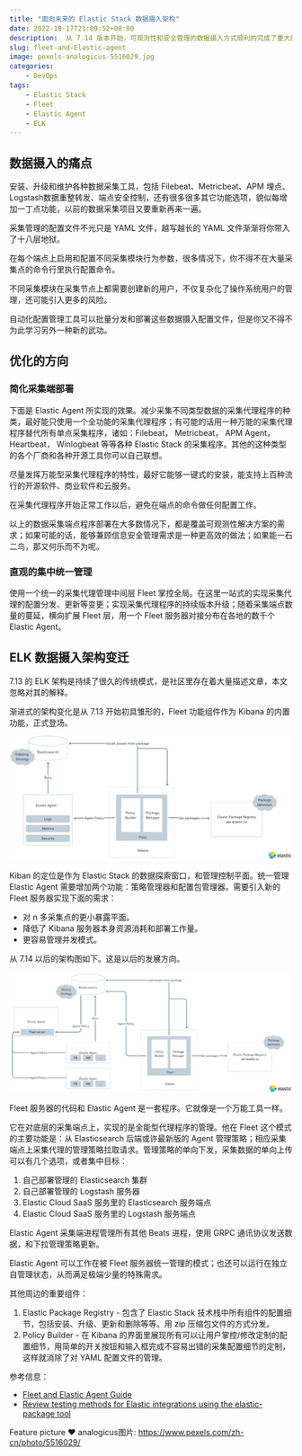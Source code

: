 ```yaml
---
title: "面向未来的 Elastic Stack 数据摄入架构"
date: 2022-10-17T21:09:52+08:00
description:  从 7.14 版本开始，可观测性和安全管理的数据摄入方式顺利的完成了重大的架构转型。传统的 ELK 架构已经彻底走到了尽头。
slug: fleet-and-Elastic-agent
image: pexels-analogicus-5516029.jpg
categories:
    - DevOps
tags:
    - Elastic Stack
    - Fleet
    - Elastic Agent
    - ELK
---
```


## 数据摄入的痛点

安装、升级和维护各种数据采集工具，包括 Filebeat、Metricbeat、APM 埋点、Logstash数据重整转发、端点安全控制，还有很多很多其它功能选项，貌似每增加一丁点功能，以前的数据采集项目又要重新再来一遍。

采集管理的配置文件不光只是 YAML 文件，越写越长的 YAML 文件渐渐将你带入了十八层地狱。

在每个端点上启用和配置不同采集模块行为参数，很多情况下，你不得不在大量采集点的命令行里执行配置命令。

不同采集模块在采集节点上都需要创建新的用户，不仅复杂化了操作系统用户的管理，还可能引入更多的风险。

自动化配置管理工具可以批量分发和部署这些数据摄入配置文件，但是你又不得不为此学习另外一种新的武功。

## 优化的方向

### 简化采集端部署

下面是 Elastic Agent 所实现的效果。减少采集不同类型数据的采集代理程序的种类，最好能只使用一个全功能的采集代理程序；有可能的话用一种万能的采集代理程序替代所有单点采集程序，诸如：Filebeat， Metricbeat， APM Agent， Heartbeat， Winlogbeat 等等各种 Elastic Stack 的采集程序。其他的这种类型的各个厂商和各种开源工具你可以自己联想。

尽量发挥万能型采集代理程序的特性，最好它能够一键式的安装，能支持上百种流行的开源软件、商业软件和云服务。

在采集代理程序开始正常工作以后，避免在端点的命令做任何配置工作。

以上的数据采集端点程序部署在大多数情况下，都是覆盖可观测性解决方案的需求；如果可能的话，能够兼顾信息安全管理需求是一种更高效的做法；如果能一石二鸟，那又何乐而不为呢。

### 直观的集中统一管理

使用一个统一的采集代理管理中间层 Fleet 掌控全局。在这里一站式的实现采集代理的配置分发、更新等变更；实现采集代理程序的持续版本升级；随着采集端点数量的蔓延，横向扩展 Fleet 层，用一个 Fleet 服务器对接分布在各地的数千个 Elastic Agent。

## ELK 数据摄入架构变迁

7.13 的 ELK 架构是持续了很久的传统模式，是社区里存在着大量描述文章，本文忽略对其的解释。

渐进式的架构变化是从 7.13 开始初具雏形的，Fleet 功能组件作为 Kibana 的内置功能，正式登场。

![7.13 前的架构图](2022-10-17_23-34-49.png)

Kiban 的定位是作为 Elastic Stack 的数据探索窗口，和管理控制平面。统一管理 Elastic Agent 需要增加两个功能：策略管理器和配置包管理器。需要引入新的 Fleet 服务器实现下面的需求：

* 对 n 多采集点的更小暴露平面。
* 降低了 Kibana 服务器本身资源消耗和部署工作量。
* 更容易管理并发模式。

从 7.14 以后的架构图如下。这是以后的发展方向。

![7.14 后的架构图](2022-10-17_23-36-03.png)

Fleet 服务器的代码和 Elastic Agent 是一套程序。它就像是一个万能工具一样。

它在对底层的采集端点上，实现的是全能型代理程序的管理。他在 Fleet 这个模式的主要功能是：从 Elasticsearch 后端或许最新版的 Agent 管理策略；相应采集端点上采集代理的管理策略拉取请求。管理策略的单向下发，采集数据的单向上传可以有几个选项，或者集中目标：

1. 自己部署管理的 Elasticsearch 集群
2. 自己部署管理的 Logstash 服务器
3. Elastic Cloud SaaS 服务里的 Elasticsearch 服务端点
4. Elastic Cloud SaaS 服务里的 Logstash 服务端点

Elastic Agent 采集端进程管理所有其他 Beats 进程，使用 GRPC 通讯协议发送数据，和下拉管理策略更新。

Elastic Agent 可以工作在被 Fleet 服务器统一管理的模式；也还可以运行在独立自管理状态，从而满足极端少量的特殊需求。

其他周边的重要组件：

1. Elastic Package Registry - 包含了 Elastic Stack 技术栈中所有组件的配置细节，包括安装、升级、更新和删除等等。用 zip 压缩包文件的方式分发。
2. Policy Builder - 在 Kibana 的界面里展现所有可以让用户掌控/修改定制的配置细节，用简单的开关按钮和输入框完成不容易出错的采集配置细节的定制，这样就消除了对 YAML 配置文件的管理。


参考信息：

* [Fleet and Elastic Agent Guide](https://www.elastic.co/guide/en/fleet/current/index.html)
* [Review testing methods for Elastic integrations using the elastic-package tool](https://www.elastic.co/blog/review-testing-methods-for-elastic-integrations-using-the-elastic-package-tool)

Feature picture ❤️ analogicus图片: https://www.pexels.com/zh-cn/photo/5516029/
